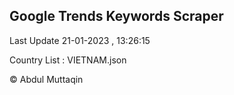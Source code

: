 

## Google Trends Keywords Scraper 
 
Last Update 21-01-2023 , 13:26:15

Country List :
VIETNAM.json



© Abdul Muttaqin 
